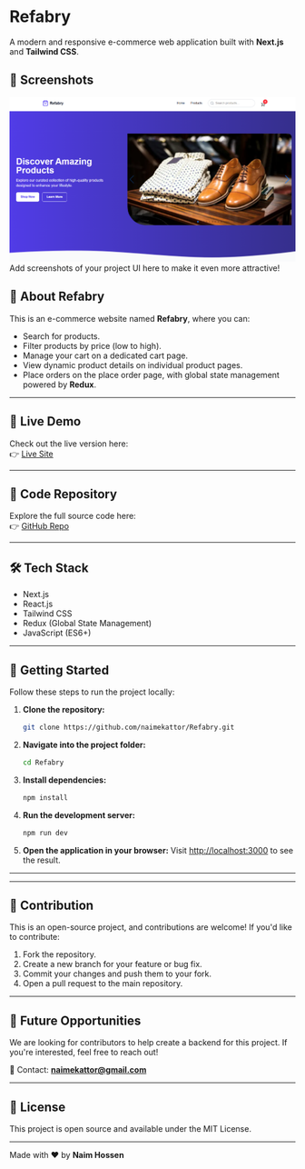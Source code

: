 # Refabry

A modern and responsive e-commerce web application built with **Next.js** and **Tailwind CSS**.

## 📸 Screenshots
<img src='./Refabry.png'/>
Add screenshots of your project UI here to make it even more attractive!

## 🌟 About Refabry

This is an e-commerce website named **Refabry**, where you can:

- Search for products.
- Filter products by price (low to high).
- Manage your cart on a dedicated cart page.
- View dynamic product details on individual product pages.
- Place orders on the place order page, with global state management powered by **Redux**.

---

## 🚀 Live Demo

Check out the live version here:  
👉 [Live Site](https://inquisitive-tulumba-ea8ea2.netlify.app/)

---

## 📂 Code Repository

Explore the full source code here:  
👉 [GitHub Repo](https://github.com/naimekattor/Refabry)

---

## 🛠️ Tech Stack

- Next.js
- React.js
- Tailwind CSS
- Redux (Global State Management)
- JavaScript (ES6+)

---

## 🧰 Getting Started

Follow these steps to run the project locally:

1. **Clone the repository:**

   ```bash
   git clone https://github.com/naimekattor/Refabry.git
   ```

2. **Navigate into the project folder:**

   ```bash
   cd Refabry
   ```

3. **Install dependencies:**

   ```bash
   npm install
   ```

4. **Run the development server:**

   ```bash
   npm run dev
   ```

5. **Open the application in your browser:**
   Visit [http://localhost:3000](http://localhost:3000) to see the result.

---



---

## 🤝 Contribution

This is an open-source project, and contributions are welcome! If you'd like to contribute:

1. Fork the repository.
2. Create a new branch for your feature or bug fix.
3. Commit your changes and push them to your fork.
4. Open a pull request to the main repository.

---

## 🚀 Future Opportunities

We are looking for contributors to help create a backend for this project. If you're interested, feel free to reach out!

📧 Contact: **naimekattor@gmail.com**

---

## 📄 License

This project is open source and available under the MIT License.

---

Made with ❤️ by **Naim Hossen**
